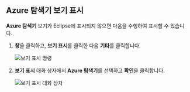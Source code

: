 ## <a name="display-the-azure-explorer-view"></a>Azure 탐색기 보기 표시

**Azure 탐색기** 보기가 Eclipse에 표시되지 않으면 다음을 수행하여 표시할 수 있습니다.

1. **창**을 클릭하고, **보기 표시**를 클릭한 다음 **기타**를 클릭합니다.

   ![보기 표시 명령](media/azure-toolkit-for-eclipse-show-azure-explorer/show-az-exp-01.png)

2. **보기 표시** 대화 상자에서 **Azure 탐색기**를 선택하고 **확인**을 클릭합니다.

   ![보기 표시 대화 상자](media/azure-toolkit-for-eclipse-show-azure-explorer/show-az-exp-02.png)

